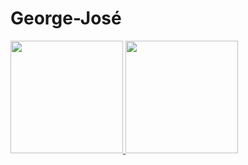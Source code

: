 # George-José

<div>
<a href="https://beacons.ai/M0nteskieu">
<img height="180em" src="https://github-readme-stats.vercel.app/api?username=M0nteskieu&show_icons=true&theme=dark"/>
<img height="180em" src="https://github-readme-stats.vercel.app/api/top-langs/?username=M0nteskieu&theme=dark"/>
<div>
